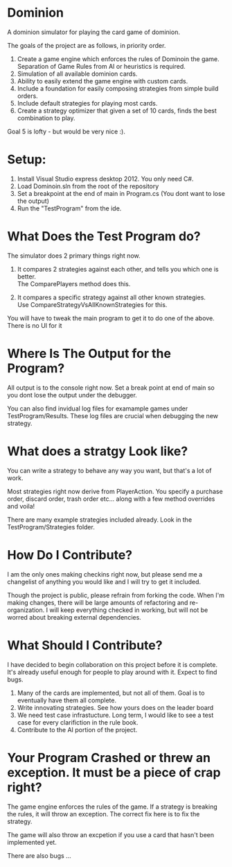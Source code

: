 Dominion
========

A dominion simulator for playing the card game of dominion.

The goals of the project are as follows, in priority order.

  1) Create a game engine which enforces the rules of Dominoin the game.
     Separation of Game Rules from AI or heuristics is required.  
  2) Simulation of all available dominion cards.
  3) Ability to easily extend the game engine with custom cards.
  4) Include a foundation for easily composing strategies from simple build orders.
  5) Include default strategies for playing most cards. 
  5) Create a strategy optimizer that given a set of 10 cards, finds the best combination to play.
  
Goal 5 is lofty - but would be very nice :).

Setup:   
======

  1) Install Visual Studio express desktop 2012.  You only need C#.   
  2) Load Dominoin.sln from the root of the repository
  3) Set a breakpoint at the end of main in Program.cs   (You dont want to lose the output)
  3) Run the "TestProgram" from the ide.  
  
What Does the Test Program do?
==============================

The simulator does 2 primary things right now.  

1) It compares 2 strategies against each other, and tells you which one is better.  
   The ComparePlayers method does this.

2) It compares a specific strategy against all other known strategies.  
   Use CompareStrategyVsAllKnownStrategies for this.

You will have to tweak the  main program to get it to do one of the above.  There is no UI for it

Where Is The Output for the Program?
=====================================

All output is to the console right now.  Set a break point at end of main so you dont lose
the output under the debugger.

You can also find invidual log files for examample games under TestProgram/Results.   These
log files are crucial when debugging the new strategy.

What does a stratgy Look like?
===============================

You can write a strategy to behave any way you want, but that's a lot of work.  

Most strategies right now derive from PlayerAction.  You specify a purchase order, discard order, 
trash order etc... along with a few method overrides and voila!

There are many example strategies included already.  Look in the TestProgram/Strategies folder. 

How Do I Contribute?
====================

I am the only ones making checkins right now, but please send me a changelist of anything you would like and 
I will try to get it included.

Though the project is public, please refrain from forking the code.  When I'm making changes, 
there will be large amounts of refactoring and re-organization.  I will keep everything checked in working, but
will not be worred about breaking external dependencies.

What Should I Contribute?
=========================

I have decided to begin collaboration on this project before it is complete.  It's already useful enough
for people to play around with it.  Expect to find bugs.

1) Many of the cards are implemented, but not all of them.  Goal is to eventually have them all complete.
2) Write innovating strategies.  See how yours does on the leader board
3) We need test case infrastucture.  Long term, I would like to see a test case for every clarifiction in the rule book.  
4) Contribute to the AI portion of the project.  

Your Program Crashed or threw an exception.  It must be a piece of crap right?
==============================================================================

The game engine enforces the rules of the game.  If a strategy is breaking the rules, it will throw an exception.
The correct fix here is to fix the strategy.

The game will also throw an excpetion if you use a card that hasn't been implemented yet.

There are also bugs ...




